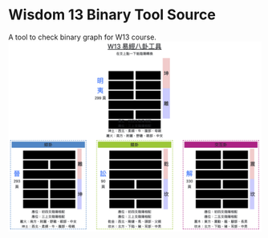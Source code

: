 # Wisdom 13 Binary Tool Source
A tool to check binary graph for W13 course.
![Binary Tool Preview](https://github.com/pacess/w13-binary-tool/blob/master/images/preview.png)
